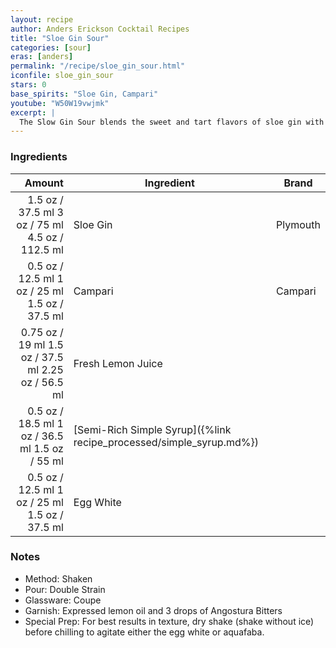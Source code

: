```yaml
---
layout: recipe
author: Anders Erickson Cocktail Recipes
title: "Sloe Gin Sour"
categories: [sour]
eras: [anders]
permalink: "/recipe/sloe_gin_sour.html"
iconfile: sloe_gin_sour
stars: 0
base_spirits: "Sloe Gin, Campari"
youtube: "W50W19vwjmk"
excerpt: |
  The Slow Gin Sour blends the sweet and tart flavors of sloe gin with the classic sour template.
---
```


### Ingredients

|  Amount | Ingredient                                                | Brand    |
| ------: | --------------------------------------------------------- | -------- |
|  <span class="onex active">1.5 oz / 37.5 ml</span>  <span class="twox">3 oz / 75 ml</span> <span class="threex">4.5 oz / 112.5 ml</span> | Sloe Gin                                                  | Plymouth |
|  <span class="onex active">0.5 oz / 12.5 ml</span>  <span class="twox">1 oz / 25 ml</span> <span class="threex">1.5 oz / 37.5 ml</span> | Campari                                                   | Campari  |
| <span class="onex active">0.75 oz / 19 ml</span>  <span class="twox">1.5 oz / 37.5 ml</span> <span class="threex">2.25 oz / 56.5 ml</span> | Fresh Lemon Juice                                         |
|  <span class="onex active">0.5 oz / 18.5 ml</span>  <span class="twox">1 oz / 36.5 ml</span> <span class="threex">1.5 oz / 55 ml</span> | [Semi-Rich Simple Syrup]({%link recipe_processed/simple_syrup.md%}) |
|  <span class="onex active">0.5 oz / 12.5 ml</span>  <span class="twox">1 oz / 25 ml</span> <span class="threex">1.5 oz / 37.5 ml</span> | Egg White                                                 |

### Notes

- Method: Shaken
- Pour: Double Strain
- Glassware: Coupe
- Garnish: Expressed lemon oil and 3 drops of Angostura Bitters
- Special Prep: For best results in texture, dry shake (shake without ice) before chilling to agitate either the egg white or aquafaba.
